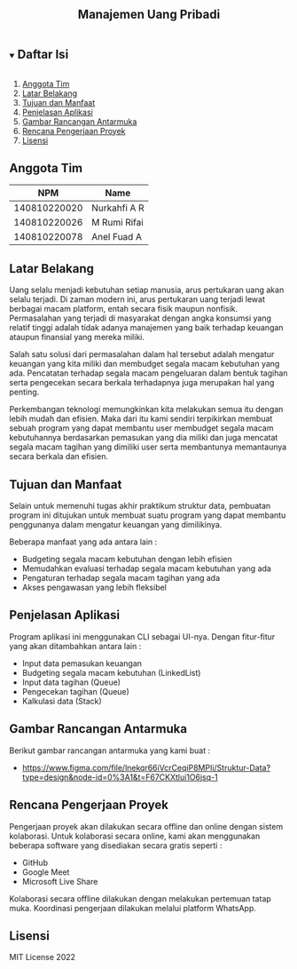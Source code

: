 <p align="center">
  <h2 align="center">
    Manajemen Uang Pribadi
  </h2>
</p>

<!-- Daftar Isi -->
<details open="open">
  <summary><h2 style="display: inline-block">Daftar Isi</h2></summary>
  <ol>
    <li><a href="#anggota-tim">Anggota Tim</a></li>
    <li><a href="#latar-belakang">Latar Belakang</a></li>
    <li><a href="#tujuan-dan-manfaat">Tujuan dan Manfaat</a></li>
    <li><a href="#penjelasan-aplikasi">Penjelasan Aplikasi</a></li>
    <li><a href="#gambar-rancangan-antarmuka">Gambar Rancangan Antarmuka</a></li>
    <li><a href="#rencana-pengerjaan-proyek">Rencana Pengerjaan Proyek</a></li>
    <li><a href="#lisensi">Lisensi</a></li>
  </ol>
</details>

<!-- Anggota Tim -->
## Anggota Tim
| NPM           | Name         |
| ------------- |--------------|
| 140810220020  | Nurkahfi A R |
| 140810220026  | M Rumi Rifai |
| 140810220078  | Anel Fuad A  |

<!-- Latar Belakang -->
## Latar Belakang

Uang selalu menjadi kebutuhan setiap manusia, arus pertukaran uang akan selalu terjadi. Di zaman modern ini, arus pertukaran uang terjadi lewat berbagai macam platform, entah secara fisik maupun nonfisik. Permasalahan yang terjadi di masyarakat dengan angka konsumsi yang relatif tinggi adalah tidak adanya manajemen yang baik terhadap keuangan ataupun finansial yang mereka miliki.

Salah satu solusi dari permasalahan dalam hal tersebut adalah mengatur keuangan yang kita miliki dan membudget segala macam kebutuhan yang ada. Pencatatan terhadap segala macam pengeluaran dalam bentuk tagihan serta pengecekan secara berkala terhadapnya juga merupakan hal yang penting.

Perkembangan teknologi memungkinkan kita melakukan semua itu dengan lebih mudah dan efisien. Maka dari itu kami sendiri terpikirkan membuat sebuah program yang dapat membantu user membudget segala macam kebutuhannya berdasarkan pemasukan yang dia miliki dan juga mencatat segala macam tagihan yang dimiliki user serta membantunya memantaunya secara berkala dan efisien.

<!-- Tujuan dan Manfaat -->
## Tujuan dan Manfaat

Selain untuk memenuhi tugas akhir praktikum struktur data, pembuatan program ini ditujukan untuk membuat suatu program yang dapat membantu penggunanya dalam mengatur keuangan yang dimilikinya.

Beberapa manfaat yang ada antara lain :
* Budgeting segala macam kebutuhan dengan lebih efisien
* Memudahkan evaluasi terhadap segala macam kebutuhan yang ada
* Pengaturan terhadap segala macam tagihan yang ada
* Akses pengawasan yang lebih fleksibel

<!-- Penjelasan Aplikasi -->
## Penjelasan Aplikasi

Program aplikasi ini menggunakan CLI sebagai UI-nya. Dengan fitur-fitur yang akan ditambahkan antara lain :
* Input data pemasukan keuangan
* Budgeting segala macam kebutuhan (LinkedList)
* Input data tagihan (Queue)
* Pengecekan tagihan (Queue)
* Kalkulasi data (Stack)

<!-- Gambar Rancangan Antarmuka -->
## Gambar Rancangan Antarmuka

Berikut gambar rancangan antarmuka yang kami buat :
* https://www.figma.com/file/lnekqr66iVcrCeqiP8MPIi/Struktur-Data?type=design&node-id=0%3A1&t=F67CKXtlui1O6jsq-1

<!-- Rencana Pengerjaan Proyek -->
## Rencana Pengerjaan Proyek

Pengerjaan proyek akan dilakukan secara offline dan online dengan sistem kolaborasi. Untuk kolaborasi secara online, kami akan menggunakan beberapa software yang disediakan secara gratis seperti :
* GitHub
* Google Meet
* Microsoft Live Share

Kolaborasi secara offline dilakukan dengan melakukan pertemuan tatap muka. Koordinasi pengerjaan dilakukan melalui platform WhatsApp.

<!-- Lisensi -->
## Lisensi

MIT License 2022
